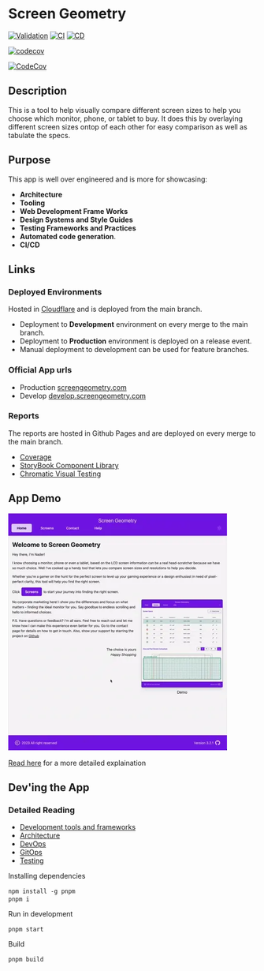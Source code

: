 # Screen Geometry

[![Validation](https://github.com/nader-eloshaiker/screen-geometry-app/actions/workflows/validation-app.yml/badge.svg)](https://github.com/nader-eloshaiker/screen-geometry-app/actions/workflows/validation-app.yml)
[![CI](https://github.com/nader-eloshaiker/screen-geometry-app/actions/workflows/ci.yml/badge.svg)](https://github.com/nader-eloshaiker/screen-geometry-app/actions/workflows/ci.yml)
[![CD](https://github.com/nader-eloshaiker/screen-geometry-app/actions/workflows/cd.yml/badge.svg)](https://github.com/nader-eloshaiker/screen-geometry-app/actions/workflows/cd.yml)

[![codecov](https://codecov.io/gh/nader-eloshaiker/screen-geometry-app/graph/badge.svg?token=FD9467PICM)](https://app.codecov.io/gh/nader-eloshaiker/screen-geometry-app?search=&displayType=list)

[![CodeCov](https://codecov.io/gh/nader-eloshaiker/screen-geometry-app/graphs/icicle.svg?token=FD9467PICM)](https://app.codecov.io/gh/nader-eloshaiker/screen-geometry-app?search=&displayType=list)

## Description

This is a tool to help visually compare different screen sizes to help you choose which monitor, phone, or tablet to buy. It does this by overlaying different screen sizes ontop of each other for
easy comparison as well as tabulate the specs.

## Purpose

This app is well over engineered and is more for showcasing:

- **Architecture**
- **Tooling**
- **Web Development Frame Works**
- **Design Systems and Style Guides**
- **Testing Frameworks and Practices**
- **Automated code generation**.
- **CI/CD**

## Links

### Deployed Environments

Hosted in [Cloudflare](https://www.cloudflare.com) and is deployed from the main branch.

- Deployment to **Development** environment on every merge to the main branch.
- Deployment to **Production** environment is deployed on a release event.
- Manual deployment to development can be used for feature branches.

### Official App urls

- Production [screengeometry.com](https://screengeometry.com)
- Develop [develop.screengeometry.com](https://develop.screengeometry.com)

### Reports

The reports are hosted in Github Pages and are deployed on every merge to the main branch.

- [Coverage](https://app.codecov.io/gh/nader-eloshaiker/screen-geometry-app/?search=&displayType=list)
- [StoryBook Component Library](https://nader-eloshaiker.github.io/screen-geometry-app)
- [Chromatic Visual Testing](https://www.chromatic.com/library?appId=67764022c3d2470364c49de2)

## App Demo

![Demo video](https://raw.githubusercontent.com/nader-eloshaiker/screen-geometry-app/main/docs/media/demo-anim.webp)

[Read here](./docs/UserGuide.md) for a more detailed explaination

## Dev'ing the App

### Detailed Reading

- [Development tools and frameworks](./docs/Development.md)
- [Architecture](./docs/Architecture.md)
- [DevOps](./docs/DevOps.md)
- [GitOps](./docs/GitOps.md)
- [Testing](./docs/Testing.md)

Installing dependencies

    npm install -g pnpm
    pnpm i

Run in development

    pnpm start

Build

    pnpm build
